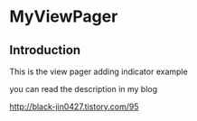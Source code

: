 # MyViewPager


Introduction
------------

This is the view pager adding indicator example

you can read the description in my blog

http://black-jin0427.tistory.com/95